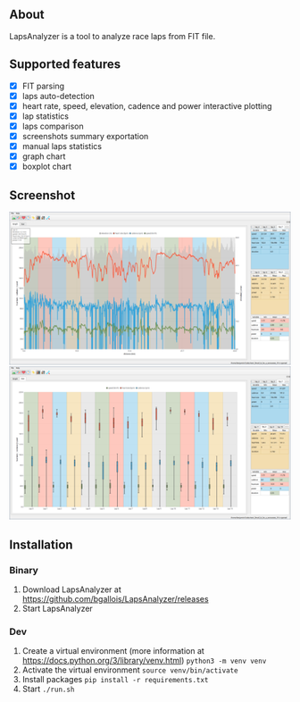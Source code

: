 ## About
LapsAnalyzer is a tool to analyze race laps from FIT file.

## Supported features
- [x] FIT parsing
- [x] laps auto-detection
- [x] heart rate, speed, elevation, cadence and power interactive plotting
- [x] lap statistics
- [x] laps comparison
- [x] screenshots summary exportation
- [x] manual laps statistics
- [x] graph chart
- [x] boxplot chart

## Screenshot
![preview](assets/images/screenshot_0.png)
![preview](assets/images/screenshot_1.png)

## Installation

### Binary
1. Download LapsAnalyzer at https://github.com/bgallois/LapsAnalyzer/releases
2. Start LapsAnalyzer 

### Dev
1. Create a virtual environment (more information at https://docs.python.org/3/library/venv.html) `python3 -m venv venv`
2. Activate the virtual environment `source venv/bin/activate`
3. Install packages `pip install -r requirements.txt`
4. Start `./run.sh`
